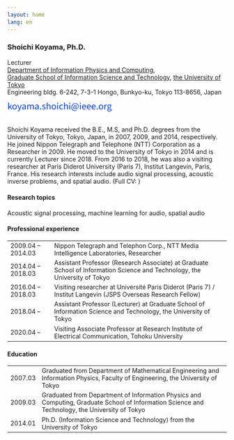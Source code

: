```yaml
---
layout: home
lang: en
---
```


<h3>Shoichi Koyama, Ph.D.</h3>
Lecturer<br />
<a href="https://www.i.u-tokyo.ac.jp/edu/course/ipc/index_e.shtml" target="_blank" rel="noopener noreferrer">Department of Information Physics and Computing</a>,<br />
<a href="https://www.i.u-tokyo.ac.jp/index_e.shtml" target="_blank" rel="noopener noreferrer">Graduate School of Information Science and Technology</a>, <a href="https://www.u-tokyo.ac.jp/en/" target="_blank" rel="noopener noreferrer">the University of Tokyo</a><br />
Engineering bldg. 6-242, 7-3-1 Hongo, Bunkyo-ku, Tokyo 113-8656, Japan <a href="https://www.google.co.jp/maps/place/%E3%80%92113-8654+T%C5%8Dky%C5%8D-to,+Bunky%C5%8D-ku,+Hong%C5%8D,+The+University+of+Tokyo,+7+Chome%E2%88%923+%E5%B7%A5%E5%AD%A6%E9%83%A8%EF%BC%96%E5%8F%B7%E9%A4%A8/@35.7141215,139.7611171,17z/data=!3m1!4b1!4m2!3m1!1s0x60188c31b6a0c8eb:0xb76f6e1eaadfecf6?hl=en" target="_blank" rel="noopener noreferrer"><i class="fas fa-map-marked-alt"></i></a><br />
<i class="fas fa-envelope"></i> <img src="mail.png" width="240px" style="padding: 14px 0px 0px 0px" alt="mail"><br />

<p>Shoichi Koyama received the B.E., M.S, and Ph.D. degrees from the University of Tokyo, Tokyo, Japan, in 2007, 2009, and 2014, respectively. He joined Nippon Telegraph and Telephone (NTT) Corporation as a Researcher in 2009. He moved to the University of Tokyo in 2014 and is currently Lecturer since 2018. From 2016 to 2018, he was also a visiting researcher at Paris Diderot University (Paris 7), Institut Langevin, Paris, France. His research interests include audio signal processing, acoustic inverse problems, and spatial audio. (Full CV: <a href="" target="_blank" rel="noopener noreferrer"><i class="fas fa-file-alt"></i></a>)</p>

<h4>Research topics</h4>
<p>Acoustic signal processing, machine learning for audio, spatial audio</p>

<h4>Professional experience</h4>
<table>
    <tbody>
    <tr>
    <td>2009.04 – 2014.03</td>
    <td>Nippon Telegraph and Telephon Corp., NTT Media Intelligence Laboratories, Researcher</td>
    </tr>
    <tr>
    <td>2014.04 – 2018.03</td>
    <td>Assistant Professor (Research Associate) at Graduate School of Information Science and Technology, the University of Tokyo</td>
    </tr>
    <tr>
    <td>2016.04 – 2018.03</td>
    <td>Visiting researcher at Université Paris Diderot (Paris 7) / Institut Langevin (JSPS Overseas Research Fellow)</td>
    </tr>
    <tr>
    <td>2018.04 –</td>
    <td>Assistant Professor (Lecturer) at Graduate School of Information Science and Technology, the University of Tokyo</td>
    </tr>
    <tr>
    <td>2020.04 –</td>
    <td>Visiting Associate Professor at Research Institute of Electrical Communication,
    Tohoku University</td>
    </tr>
    </tbody>
</table>

<h4>Education</h4>
<table>
    <tbody>
    <tr>
    <td>2007.03</td>
    <td>Graduated from Department of Mathematical Engineering and Information Physics,
    Faculty of Engineering, the University of Tokyo</td>
    </tr>
    <tr>
    <td>2009.03</td>
    <td>Graduated from Department of Information Physics and Computing,
    Graduate School of Information Science and Technology, the University of Tokyo</td>
    </tr>
    <tr>
    <td>2014.01</td>
    <td>Ph.D. (Information Science and Technology) from the University of Tokyo</td>
    </tr>
    </tbody>
</table>


